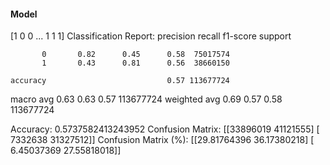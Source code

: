 #### Model
[1 0 0 ... 1 1 1]
Classification Report:
              precision    recall  f1-score   support

           0       0.82      0.45      0.58  75017574
           1       0.43      0.81      0.56  38660150

    accuracy                           0.57 113677724
   macro avg       0.63      0.63      0.57 113677724
weighted avg       0.69      0.57      0.58 113677724

Accuracy: 0.5737582413243952
Confusion Matrix:
[[33896019 41121555]
 [ 7332638 31327512]]
Confusion Matrix (%):
[[29.81764396 36.17380218]
 [ 6.45037369 27.55818018]]

